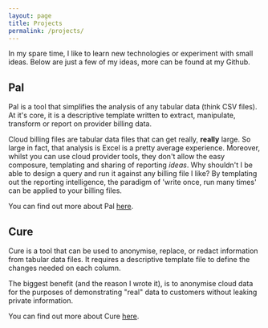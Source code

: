 ```yaml
---
layout: page
title: Projects
permalink: /projects/
---
```


In my spare time, I like to learn new technologies or experiment with small ideas.  Below are just a few of my ideas, more can be found at my Github.

## Pal

Pal is a tool that simplifies the analysis of any tabular data (think CSV files). At it's core, it is a descriptive template written to extract, manipulate, transform or report on provider billing data.

Cloud billing files are tabular data files that can get really, **really** large. So large in fact, that analysis is Excel is a pretty average experience. Moreover, whilst you can use cloud provider tools, they don't allow the easy composure, templating and sharing of reporting *ideas*. Why shouldn't I be able to design a query and run it against any billing file I like?  By templating out the reporting intelligence, the paradigm of 'write once, run many times' can be applied to your billing files. 

You can find out more about Pal [here](https://github.com/williamthom-as/pal).

## Cure

Cure is a tool that can be used to anonymise, replace, or redact information from tabular data files. It requires a descriptive template file to define the changes needed on each column.

The biggest benefit (and the reason I wrote it), is to anonymise cloud data for the purposes of demonstrating "real" data to customers without leaking private information.

You can find out more about Cure [here](https://github.com/williamthom-as/cure).